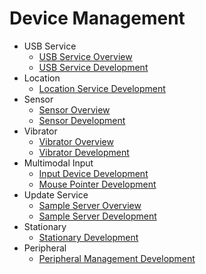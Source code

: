 # Device Management

- USB Service
  - [USB Service Overview](usb-overview.md)
  - [USB Service Development](usb-guidelines.md)
- Location
  - [Location Service Development](location-guidelines.md)
- Sensor
  - [Sensor Overview](sensor-overview.md)
  - [Sensor Development](sensor-guidelines.md)
- Vibrator
  - [Vibrator Overview](vibrator-overview.md)
  - [Vibrator Development](vibrator-guidelines.md)
- Multimodal Input
  - [Input Device Development](inputdevice-guidelines.md)
  - [Mouse Pointer Development](pointerstyle-guidelines.md)
- Update Service
  - [Sample Server Overview](sample-server-overview.md)
  - [Sample Server Development](sample-server-guidelines.md)
- Stationary
  - [Stationary Development](stationary-guidelines.md)
- Peripheral
  - [Peripheral Management Development](externaldevice-guidelines.md)
